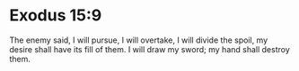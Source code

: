# Exodus 15:9

The enemy said, I will pursue, I will overtake, I will divide the spoil, my desire shall have its fill of them. I will draw my sword; my hand shall destroy them.
